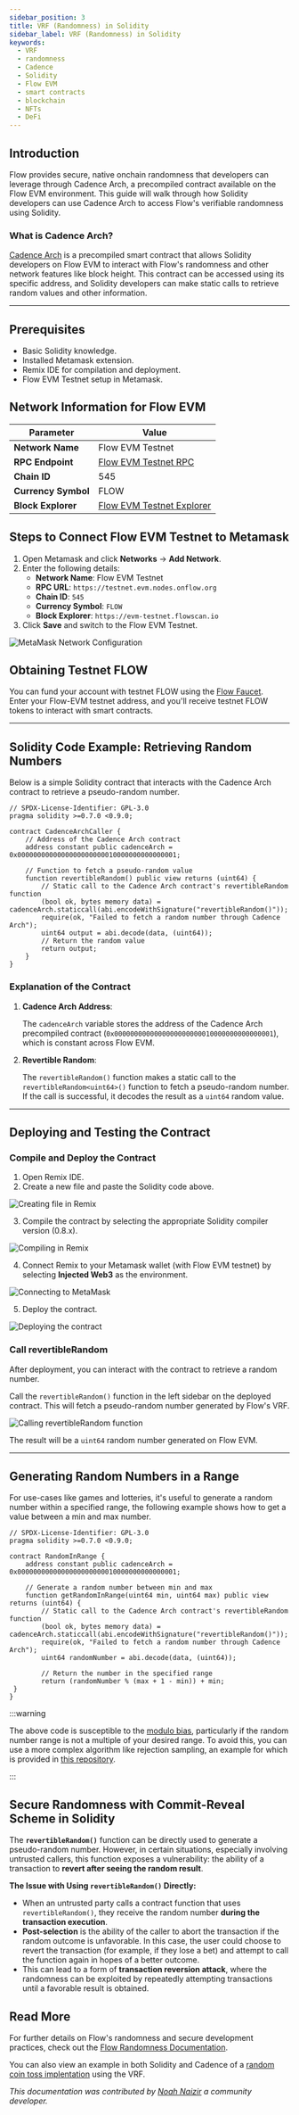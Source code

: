 ```yaml
---
sidebar_position: 3
title: VRF (Randomness) in Solidity
sidebar_label: VRF (Randomness) in Solidity
keywords:
  - VRF
  - randomness
  - Cadence
  - Solidity
  - Flow EVM
  - smart contracts
  - blockchain
  - NFTs
  - DeFi
---
```


## **Introduction**

Flow provides secure, native onchain randomness that developers can leverage through Cadence Arch, a precompiled contract available on the Flow EVM environment. This guide will walk through how Solidity developers can use Cadence Arch to access Flow's verifiable randomness using Solidity.

### **What is Cadence Arch?**

[Cadence Arch] is a precompiled smart contract that allows Solidity developers on Flow EVM to interact with Flow's randomness and other network features like block height. This contract can be accessed using its specific address, and Solidity developers can make static calls to retrieve random values and other information.

---

## **Prerequisites**

- Basic Solidity knowledge.
- Installed Metamask extension.
- Remix IDE for compilation and deployment.
- Flow EVM Testnet setup in Metamask.

## **Network Information for Flow EVM**

| **Parameter**       | **Value**                   |
| ------------------- | --------------------------- |
| **Network Name**    | Flow EVM Testnet            |
| **RPC Endpoint**    | [Flow EVM Testnet RPC]      |
| **Chain ID**        | 545                         |
| **Currency Symbol** | FLOW                        |
| **Block Explorer**  | [Flow EVM Testnet Explorer] |

## **Steps to Connect Flow EVM Testnet to Metamask**

1. Open Metamask and click **Networks** -> **Add Network**.
2. Enter the following details:
   - **Network Name**: Flow EVM Testnet
   - **RPC URL**: `https://testnet.evm.nodes.onflow.org`
   - **Chain ID**: `545`
   - **Currency Symbol**: `FLOW`
   - **Block Explorer**: `https://evm-testnet.flowscan.io`
3. Click **Save** and switch to the Flow EVM Testnet.

![MetaMask Network Configuration](./imgs/vrf-1.png)

## **Obtaining Testnet FLOW**

You can fund your account with testnet FLOW using the [Flow Faucet].  
Enter your Flow-EVM testnet address, and you'll receive testnet FLOW tokens to interact with smart contracts.

---

## **Solidity Code Example: Retrieving Random Numbers**

Below is a simple Solidity contract that interacts with the Cadence Arch contract to retrieve a pseudo-random number.

```solidity
// SPDX-License-Identifier: GPL-3.0
pragma solidity >=0.7.0 <0.9.0;

contract CadenceArchCaller {
    // Address of the Cadence Arch contract
    address constant public cadenceArch = 0x0000000000000000000000010000000000000001;

    // Function to fetch a pseudo-random value
    function revertibleRandom() public view returns (uint64) {
        // Static call to the Cadence Arch contract's revertibleRandom function
        (bool ok, bytes memory data) = cadenceArch.staticcall(abi.encodeWithSignature("revertibleRandom()"));
        require(ok, "Failed to fetch a random number through Cadence Arch");
        uint64 output = abi.decode(data, (uint64));
        // Return the random value
        return output;
    }
}

```

### **Explanation of the Contract**

1. **Cadence Arch Address**:

   The `cadenceArch` variable stores the address of the Cadence Arch precompiled contract
   (`0x0000000000000000000000010000000000000001`), which is constant across Flow EVM.

2. **Revertible Random**:

   The `revertibleRandom()` function makes a static call to the `revertibleRandom<uint64>()` function to fetch a pseudo-random
   number. If the call is successful, it decodes the result as a `uint64` random value.

---

## **Deploying and Testing the Contract**

### Compile and Deploy the Contract

1. Open Remix IDE.
2. Create a new file and paste the Solidity code above.

![Creating file in Remix](./imgs/vrf-2.png)

3. Compile the contract by selecting the appropriate Solidity compiler version (0.8.x).

![Compiling in Remix](./imgs/vrf-3.png)

4. Connect Remix to your Metamask wallet (with Flow EVM testnet) by selecting **Injected Web3** as the environment.

![Connecting to MetaMask](./imgs/vrf-4.png)

5. Deploy the contract.

![Deploying the contract](./imgs/vrf-5.png)

### Call revertibleRandom

After deployment, you can interact with the contract to retrieve a random number.

Call the `revertibleRandom()` function in the left sidebar on the deployed contract. This will fetch a pseudo-random number generated by Flow's VRF.

![Calling revertibleRandom function](./imgs/vrf-6.png)

The result will be a `uint64` random number generated on Flow EVM.

---

## **Generating Random Numbers in a Range**

For use-cases like games and lotteries, it's useful to generate a random number within a specified range, the following example shows how to get a value between a min and max number.

```solidity
// SPDX-License-Identifier: GPL-3.0
pragma solidity >=0.7.0 <0.9.0;

contract RandomInRange {
    address constant public cadenceArch = 0x0000000000000000000000010000000000000001;

    // Generate a random number between min and max
    function getRandomInRange(uint64 min, uint64 max) public view returns (uint64) {
        // Static call to the Cadence Arch contract's revertibleRandom function
        (bool ok, bytes memory data) = cadenceArch.staticcall(abi.encodeWithSignature("revertibleRandom()"));
        require(ok, "Failed to fetch a random number through Cadence Arch");
        uint64 randomNumber = abi.decode(data, (uint64));

        // Return the number in the specified range
        return (randomNumber % (max + 1 - min)) + min;
 }
}
```

:::warning

The above code is susceptible to the [modulo bias], particularly if the random number range is not a multiple of your desired range. To avoid this, you can use a more complex algorithm like rejection sampling, an example for which is provided in [this repository].

:::

## **Secure Randomness with Commit-Reveal Scheme in Solidity**

The **`revertibleRandom()`** function can be directly used to generate a pseudo-random number. However, in certain situations, especially involving untrusted callers, this function exposes a vulnerability: the ability of a transaction to **revert after seeing the random result**.

**The Issue with Using `revertibleRandom()` Directly:**

- When an untrusted party calls a contract function that uses `revertibleRandom()`, they receive the random number **during the transaction execution**.
- **Post-selection** is the ability of the caller to abort the transaction if the random outcome is unfavorable. In this case, the user could choose to revert the transaction (for example, if they lose a bet) and attempt to call the function again in hopes of a better outcome.
- This can lead to a form of **transaction reversion attack**, where the randomness can be exploited by repeatedly attempting transactions until a favorable result is obtained.

## Read More

For further details on Flow's randomness and secure development practices, check out the [Flow Randomness Documentation].

You can also view an example in both Solidity and Cadence of a [random coin toss implentation] using the VRF.

_This documentation was contributed by [Noah Naizir] a community developer._

[Cadence Arch]: https://github.com/onflow/flips/blob/main/protocol/20231116-evm-support.md#cadence-arch
[Flow EVM Testnet RPC]: https://testnet.evm.nodes.onflow.org/
[Flow EVM Testnet Explorer]: https://evm-testnet.flowscan.io/
[Flow Faucet]: https://testnet-faucet.onflow.org/fund-account
[modulo bias]: https://research.kudelskisecurity.com/2020/07/28/the-definitive-guide-to-modulo-bias-and-how-to-avoid-it/
[this repository]: https://github.com/onflow/random-coin-toss
[Flow Randomness Documentation]: https://developers.flow.com/build/cadence/advanced-concepts/randomness
[random coin toss implentation]: https://github.com/onflow/random-coin-toss
[Noah Naizir]: https://x.com/noah_overflow
